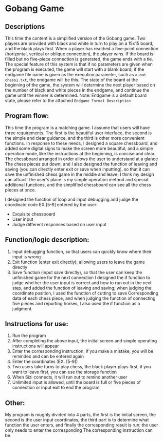 # Gobang Game

## Descriptions
This time the content is a simplified version of the Gobang game. Two players are provided with black and white in turn to play on a 15x15 board, and the black plays first. When a player has reached a five-point connection (horizontal, vertical or oblique connection), the player wins. If the board is filled but no five-piece connection is generated, the game ends with a tie. The special feature of this system is that if no parameters are given when the program is executed, the game will start with a blank board; if the endgame file name is given as the execution parameter, such as `a.out chess1.txt`, the endgame will be this. The state of the board at the beginning of the game, the system will determine the next player based on the number of black and white pieces in the endgame, and continue the game until the winner is determined. Note: Endgame is a default board state, please refer to the attached `Endgame Format Description`

## Program flow:
This time the program is a matching game. I assume that users will have three requirements. The first is the beautiful user interface, the second is the simple and clear guidance, and the third is other more convenient functions. In response to these needs, I designed a square chessboard, and added some digital signs to make the screen more beautiful; and a simple operation mode, like the instructions at the beginning, is concise and clear. The chessboard arranged in order allows the user to understand at a glance The chess pieces put down; and I also designed the function of leaving and saving (you can directly enter exit or save when inputting), so that it can save the unfinished chess game in the middle and leave; I think my design can attract The user's place is my simple operation method and special additional functions, and the simplified chessboard can see all the chess pieces at once.

I designed the function of loop and input debugging and judge the coordinate code EX.[5-9] entered by the user:
* Exquisite chessboard
* User input
* Judge different responses based on user input

## Function/logic description:
1. Input debugging function, so that users can quickly know where their input is wrong
2. Exit function (enter exit directly), allowing users to leave the game directly
3. Save function (input save directly), so that the user can keep the unfinished game for the next connection
I designed the if function to judge whether the user input is correct and how to run out in the next step, and added the function of leaving and saving; when judging the coordinate position, I used the function of cutting to save Corresponding data of each chess piece, and when judging the function of connecting five pieces and reporting horses, I also used the if function as a judgment.

## Instructions for use:
1. Run the program
2. After completing the above input, the initial screen and simple operating instructions will appear
3. Enter the corresponding instruction, if you make a mistake, you will be reminded and can be entered again
4. Enter the coordinates (EX. [5-9])
5. Two users take turns to play chess, the black player plays first, if you want to leave first, you can use the storage function
6. When Sizi connects, it will run out to remind another user
7. Unlimited input is allowed, until the board is full or five pieces of connection or input exit to end the program

## Other:
My program is roughly divided into 4 parts, the first is the initial screen, the second is the user input coordinates, the third part is to determine what function the user enters, and finally the corresponding result is run; the user only needs to enter the corresponding The corresponding instruction can be.